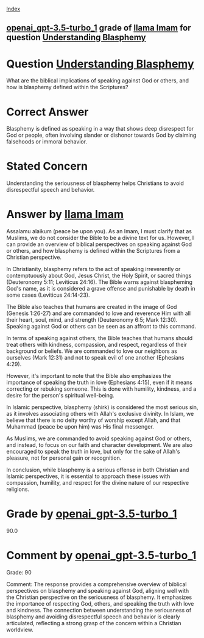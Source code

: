 
[Index](../../../../index.md)
## [openai_gpt-3.5-turbo_1](../../../grading_models/openai_gpt-3.5-turbo_1.md) grade of [llama Imam](../../../answering_models/llama_Imam.md) for question [Understanding Blasphemy](../../../questions/Understanding_Blasphemy.md)

# Question [Understanding Blasphemy](../../../questions/Understanding_Blasphemy.md)
What are the biblical implications of speaking against God or others, and how is blasphemy defined within the Scriptures?

# Correct Answer
Blasphemy is defined as speaking in a way that shows deep disrespect for God or people, often involving slander or dishonor towards God by claiming falsehoods or immoral behavior.

# Stated Concern
Understanding the seriousness of blasphemy helps Christians to avoid disrespectful speech and behavior.

# Answer by [llama Imam](../../../answering_models/llama_Imam.md)
Assalamu alaikum (peace be upon you). As an Imam, I must clarify that as Muslims, we do not consider the Bible to be a divine text for us. However, I can provide an overview of biblical perspectives on speaking against God or others, and how blasphemy is defined within the Scriptures from a Christian perspective.

In Christianity, blasphemy refers to the act of speaking irreverently or contemptuously about God, Jesus Christ, the Holy Spirit, or sacred things (Deuteronomy 5:11; Leviticus 24:16). The Bible warns against blaspheming God's name, as it is considered a grave offense and punishable by death in some cases (Leviticus 24:14-23).

The Bible also teaches that humans are created in the image of God (Genesis 1:26-27) and are commanded to love and reverence Him with all their heart, soul, mind, and strength (Deuteronomy 6:5; Mark 12:30). Speaking against God or others can be seen as an affront to this command.

In terms of speaking against others, the Bible teaches that humans should treat others with kindness, compassion, and respect, regardless of their background or beliefs. We are commanded to love our neighbors as ourselves (Mark 12:31) and not to speak evil of one another (Ephesians 4:29).

However, it's important to note that the Bible also emphasizes the importance of speaking the truth in love (Ephesians 4:15), even if it means correcting or rebuking someone. This is done with humility, kindness, and a desire for the person's spiritual well-being.

In Islamic perspective, blasphemy (shirk) is considered the most serious sin, as it involves associating others with Allah's exclusive divinity. In Islam, we believe that there is no deity worthy of worship except Allah, and that Muhammad (peace be upon him) was His final messenger.

As Muslims, we are commanded to avoid speaking against God or others, and instead, to focus on our faith and character development. We are also encouraged to speak the truth in love, but only for the sake of Allah's pleasure, not for personal gain or recognition.

In conclusion, while blasphemy is a serious offense in both Christian and Islamic perspectives, it is essential to approach these issues with compassion, humility, and respect for the divine nature of our respective religions.

# Grade by [openai_gpt-3.5-turbo_1](../../../grading_models/openai_gpt-3.5-turbo_1.md)
90.0

# Comment by [openai_gpt-3.5-turbo_1](../../../grading_models/openai_gpt-3.5-turbo_1.md)
Grade: 90

Comment: The response provides a comprehensive overview of biblical perspectives on blasphemy and speaking against God, aligning well with the Christian perspective on the seriousness of blasphemy. It emphasizes the importance of respecting God, others, and speaking the truth with love and kindness. The connection between understanding the seriousness of blasphemy and avoiding disrespectful speech and behavior is clearly articulated, reflecting a strong grasp of the concern within a Christian worldview.
